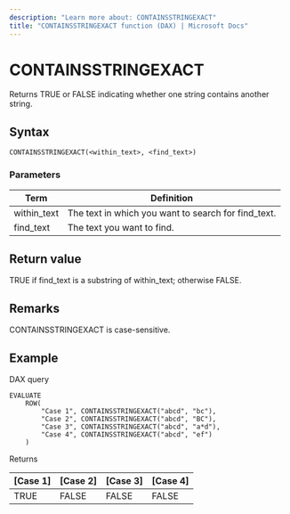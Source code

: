 ```yaml
---
description: "Learn more about: CONTAINSSTRINGEXACT"
title: "CONTAINSSTRINGEXACT function (DAX) | Microsoft Docs"
---
```

# CONTAINSSTRINGEXACT

Returns TRUE or FALSE indicating whether one string contains another string.
  
## Syntax  
  
```dax
CONTAINSSTRINGEXACT(<within_text>, <find_text>)
```
  
### Parameters  
  
|Term|Definition|  
|--------|--------------|  
|within_text|The text in which you want to search for find_text.|  
|find_text|The text you want to find.|
  
## Return value  

TRUE if find_text is a substring of within_text; otherwise FALSE.

## Remarks

CONTAINSSTRINGEXACT is case-sensitive.

## Example  

DAX query

```DAX
EVALUATE
    ROW(
        "Case 1", CONTAINSSTRINGEXACT("abcd", "bc"), 
        "Case 2", CONTAINSSTRINGEXACT("abcd", "BC"),
        "Case 3", CONTAINSSTRINGEXACT("abcd", "a*d"),
        "Case 4", CONTAINSSTRINGEXACT("abcd", "ef")
    )

```

Returns

|[Case 1]  |[Case 2]  |[Case 3]  |[Case 4]  |
|---------|---------|---------|---------|
|TRUE     | FALSE         | FALSE         |FALSE          |
